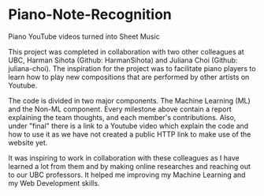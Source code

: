 # Piano-Note-Recognition
Piano YouTube videos turned into Sheet Music

This project was completed in collaboration with two other colleagues at UBC, Harman Sihota (Github: HarmanSihota) and Juliana Choi (Github: juliana-choi). The inspiration for the project was to facilitate piano players to learn how to play new compositions that are performed by other artists on Youtube.

The code is divided in two major components. The Machine Learning (ML) and the Non-ML component. Every milestone above contain a report explaining the team thoughts, and each member's contributions. Also, under "final" there is a link to a Youtube video which explain the code and how to use it as we have not created a public HTTP link to make use of the website yet.

It was inspiring to work in collaboration with these colleagues as I have learned a lot from them and by making online researches and reaching out to our UBC professors. It helped me improving my Machine Learning and my Web Development skills.
